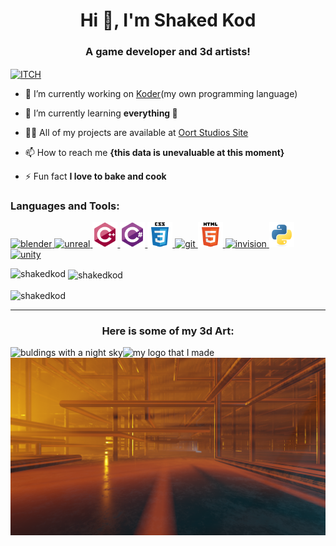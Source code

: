 <h1 align="center">Hi 👋, I'm Shaked Kod</h1>
<h3 align="center">A game developer and 3d artists!</h3>

<a href="https://oort-studios.itch.io/" target="_blank"><img align="center" src="https://img.shields.io/badge/Itch-%23FF0B34.svg?style=for-the-badge&logo=Itch.io&logoColor=white" alt="ITCH" height="30" width="75"/></a>

- 🔭 I’m currently working on [Koder](https://github.com/Shakedkod)(my own programming language)

- 🌱 I’m currently learning **everything 🤣**

- 👨‍💻 All of my projects are available at [Oort Studios Site](https://OortStudios.github.com/)

- 📫 How to reach me **{this data is unevaluable at this moment}**

- ⚡ Fun fact **I love to bake and cook**

<h3 align="left">Languages and Tools:</h3>
<p align="left"> <a href="https://www.blender.org/" target="_blank"> <img src="https://download.blender.org/branding/community/blender_community_badge_white.svg" alt="blender" width="40" height="40"/> </a> <a href="https://unrealengine.com/" target="_blank"> <img src="https://raw.githubusercontent.com/kenangundogan/fontisto/036b7eca71aab1bef8e6a0518f7329f13ed62f6b/icons/svg/brand/unreal-engine.svg" alt="unreal" width="40" height="40"/> </a> <a href="https://www.w3schools.com/cpp/" target="_blank"> <img src="https://raw.githubusercontent.com/devicons/devicon/master/icons/cplusplus/cplusplus-original.svg" alt="cplusplus" width="40" height="40"/> </a> <a href="https://www.w3schools.com/cs/" target="_blank"> <img src="https://raw.githubusercontent.com/devicons/devicon/master/icons/csharp/csharp-original.svg" alt="csharp" width="40" height="40"/> </a> <a href="https://www.w3schools.com/css/" target="_blank"> <img src="https://raw.githubusercontent.com/devicons/devicon/master/icons/css3/css3-original-wordmark.svg" alt="css3" width="40" height="40"/> </a> <a href="https://git-scm.com/" target="_blank"> <img src="https://www.vectorlogo.zone/logos/git-scm/git-scm-icon.svg" alt="git" width="40" height="40"/> </a> <a href="https://www.w3.org/html/" target="_blank"> <img src="https://raw.githubusercontent.com/devicons/devicon/master/icons/html5/html5-original-wordmark.svg" alt="html5" width="40" height="40"/> </a> <a href="https://www.invisionapp.com/" target="_blank"> <img src="https://www.vectorlogo.zone/logos/invisionapp/invisionapp-icon.svg" alt="invision" width="40" height="40"/> </a> <a href="https://www.python.org" target="_blank"> <img src="https://raw.githubusercontent.com/devicons/devicon/master/icons/python/python-original.svg" alt="python" width="40" height="40"/> </a> <a href="https://unity.com/" target="_blank"> <img src="https://www.vectorlogo.zone/logos/unity3d/unity3d-icon.svg" alt="unity" width="40" height="40"/> </a>  </p>

<p><img align="left" src="https://github-readme-stats.vercel.app/api/top-langs?username=shakedkod&show_icons=true&locale=en&theme=highcontrast" alt="shakedkod" /></p>

<p>&nbsp;<img align="center" src="https://github-readme-stats.vercel.app/api?username=shakedkod&show_icons=true&locale=en&theme=highcontrast" alt="shakedkod" /></p>

<p><img align="center" src="https://github-readme-streak-stats.herokuapp.com/?user=shakedkod&theme=highcontrast" alt="shakedkod" /></p>

- - - - - - - - - - - - - - - - - - - - - - - - - - - - - - - - - - - - - - - - - - - - -

<h3 align="center"> Here is some of my 3d Art: </h3>
<p><img align="left" src="./README/Images/images/image test 3.png" alt="buldings with a night sky" /></p>
<p><img align="left" src="./README/Images/images/shakedkod logo.png" alt="my logo that I made" /></p>
<p><img align="left" src="./README/Images/images/test - test.png" alt="pipes n' staff" /></p>
